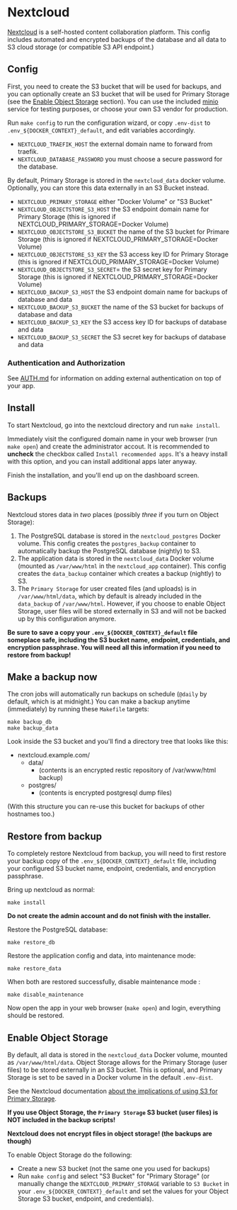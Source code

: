 # Nextcloud

[Nextcloud](https://nextcloud.com/) is a self-hosted content collaboration
platform. This config includes automated and encrypted backups of the database
and all data to S3 cloud storage (or compatible S3 API endpoint.)

## Config

First, you need to create the S3 bucket that will be used for backups, and you
can optionally create an S3 bucket that will be used for Primary Storage (see
the [Enable Object Storage](#enable-object-storage) section). You can use the
included [minio](../minio) service for testing purposes, or choose your own S3
vendor for production.

Run `make config` to run the configuration wizard, or copy `.env-dist` to
`.env_${DOCKER_CONTEXT}_default`, and edit variables accordingly.

 * `NEXTCLOUD_TRAEFIK_HOST` the external domain name to forward from traefik.
 * `NEXTCLOUD_DATABASE_PASSWORD` you must choose a secure password for the database.
 
By default, Primary Storage is stored in the `nextcloud_data` docker volume.
Optionally, you can store this data externally in an S3 Bucket instead.
 * `NEXTCLOUD_PRIMARY_STORAGE` either "Docker Volume" or "S3 Bucket"
 * `NEXTCLOUD_OBJECTSTORE_S3_HOST` the S3 endpoint domain name for Primary Storage (this is ignored if NEXTCLOUD_PRIMARY_STORAGE=Docker Volume)
 * `NEXTCLOUD_OBJECTSTORE_S3_BUCKET` the name of the S3 bucket for Primare Storage (this is ignored if NEXTCLOUD_PRIMARY_STORAGE=Docker Volume)
 * `NEXTCLOUD_OBJECTSTORE_S3_KEY` the S3 access key ID for Primary Storage (this is ignored if NEXTCLOUD_PRIMARY_STORAGE=Docker Volume)
 * `NEXTCLOUD_OBJECTSTORE_S3_SECRET`= the S3 secret key for Primary Storage (this is ignored if NEXTCLOUD_PRIMARY_STORAGE=Docker Volume)
 * `NEXTCLOUD_BACKUP_S3_HOST` the S3 endpoint domain name for backups of database and data
 * `NEXTCLOUD_BACKUP_S3_BUCKET` the name of the S3 bucket for backups of database and data
 * `NEXTCLOUD_BACKUP_S3_KEY` the S3 access key ID for backups of database and data
 * `NEXTCLOUD_BACKUP_S3_SECRET` the S3 secret key for backups of database and data

### Authentication and Authorization

See [AUTH.md](../AUTH.md) for information on adding external authentication on
top of your app.

## Install

To start Nextcloud, go into the nextcloud directory and run `make install`.

Immediately visit the configured domain name in your web browser (run `make
open`) and create the administrator accout. It is recommended to **uncheck** the
checkbox called `Install recommended apps`. It's a heavy install with this
option, and you can install additional apps later anyway.

Finish the installation, and you'll end up on the dashboard screen.

## Backups

Nextcloud stores data in *two* places (possibly *three* if you turn on Object
Storage):

 1. The PostgreSQL database is stored in the `nextcloud_postgres` Docker volume.
   This config creates the `postgres_backup` container to automatically backup
   the PostgreSQL database (nightly) to S3.
 2. The application data is stored in the `nextcloud_data` Docker volume
   (mounted as `/var/www/html` in the `nextcloud_app` container). This config
   creates the `data_backup` container which creates a backup (nightly) to S3.
 3. The `Primary Storage` for user created files (and uploads) is in
   `/var/www/html/data`, which by default is already included in the
   `data_backup` of `/var/www/html`. However, if you choose to enable Object
   Storage, user files will be stored externally in S3 and will not be backed up
   by this configuration anymore.

**Be sure to save a copy your `.env_${DOCKER_CONTEXT}_default` file someplace safe, including the S3
bucket name, endpoint, credentials, and encryption passphrase. You will need all
this information if you need to restore from backup!**

## Make a backup now

The cron jobs will automatically run backups on schedule (`@daily` by default,
which is at midnight.) You can make a backup anytime (immediately) by running
these `Makefile` targets:

```
make backup_db
make backup_data
```

Look inside the S3 bucket and you'll find a directory tree that looks like this:

 * nextcloud.example.com/
   * data/
     * (contents is an encrypted restic repository of /var/www/html backup)
   * postgres/
     * (contents is encrypted postgresql dump files)

(With this structure you can re-use this bucket for backups of other hostnames
too.)

## Restore from backup

To completely restore Nextcloud from backup, you will need to first restore your
backup copy of the `.env_${DOCKER_CONTEXT}_default` file, including your configured S3 bucket name,
endpoint, credentials, and encryption passphrase.

Bring up nextcloud as normal:

```
make install
```

**Do not create the admin account and do not finish with the installer.**

Restore the PostgreSQL database:

```
make restore_db
```

Restore the application config and data, into maintenance mode:

```
make restore_data
```

When both are restored successfully, disable maintenance mode :

```
make disable_maintenance
```

Now open the app in your web browser (`make open`) and login, everything should
be restored.


## Enable Object Storage

By default, all data is stored in the `nextcloud_data` Docker volume, mounted as
`/var/www/html/data`. Object Storage allows for the Primary Storage (user files)
to be stored externally in an S3 bucket. This is optional, and Primary Storage
is set to be saved in a Docker volume in the default `.env-dist`.

See the Nextcloud documentation [about the implications of using S3 for Primary
Storage](https://docs.nextcloud.com/server/latest/admin_manual/configuration_files/primary_storage.html#configuring-object-storage-as-primary-storage).

**If you use Object Storage, the `Primary Storage` S3 bucket (user files) is NOT
included in the backup scripts!**

**Nextcloud does not encrypt files in object storage! (the backups are though)**

To enable Object Storage do the following:

 * Create a new S3 bucket (not the same one you used for backups)
 * Run `make config` and select "S3 Bucket" for "Primary Storage" (or manually
   change the `NEXTCLOUD_PRIMARY_STORAGE` variable to `S3 Bucket` in your
   `.env_${DOCKER_CONTEXT}_default` and set the values for your Object
   Storage S3 bucket, endpoint, and credentials).
